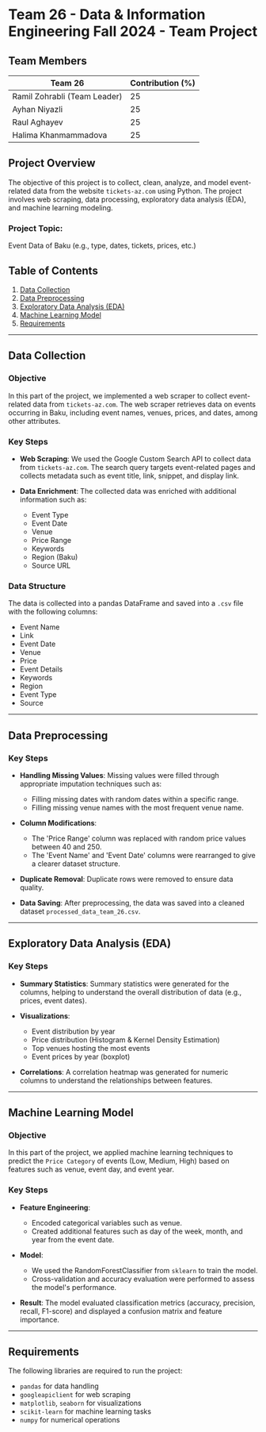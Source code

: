 # Team 26 - Data & Information Engineering Fall 2024 - Team Project

## Team Members

| Team 26                       | Contribution (%) |
|-------------------------------|------------------|
| Ramil Zohrabli (Team Leader)  | 25               |
| Ayhan Niyazli                 | 25               |
| Raul Aghayev                  | 25               |
| Halima Khanmammadova          | 25               |


## Project Overview

The objective of this project is to collect, clean, analyze, and model event-related data from the website `tickets-az.com` using Python. The project involves web scraping, data processing, exploratory data analysis (EDA), and machine learning modeling.

### Project Topic: 
Event Data of Baku (e.g., type, dates, tickets, prices, etc.)

## Table of Contents

1. [Data Collection](#data-collection)
2. [Data Preprocessing](#data-preprocessing)
3. [Exploratory Data Analysis (EDA)](#exploratory-data-analysis-eda)
4. [Machine Learning Model](#machine-learning-model)
5. [Requirements](#requirements)
---

## Data Collection

### Objective

In this part of the project, we implemented a web scraper to collect event-related data from `tickets-az.com`. The web scraper retrieves data on events occurring in Baku, including event names, venues, prices, and dates, among other attributes.

### Key Steps

- **Web Scraping**: 
  We used the Google Custom Search API to collect data from `tickets-az.com`. The search query targets event-related pages and collects metadata such as event title, link, snippet, and display link.
  
- **Data Enrichment**: 
  The collected data was enriched with additional information such as:
  - Event Type
  - Event Date
  - Venue
  - Price Range
  - Keywords
  - Region (Baku)
  - Source URL

### Data Structure
The data is collected into a pandas DataFrame and saved into a `.csv` file with the following columns:
- Event Name
- Link
- Event Date
- Venue
- Price
- Event Details
- Keywords
- Region
- Event Type
- Source

---

## Data Preprocessing

### Key Steps

- **Handling Missing Values**: 
  Missing values were filled through appropriate imputation techniques such as:
  - Filling missing dates with random dates within a specific range.
  - Filling missing venue names with the most frequent venue name.
  
- **Column Modifications**: 
  - The 'Price Range' column was replaced with random price values between 40 and 250.
  - The 'Event Name' and 'Event Date' columns were rearranged to give a clearer dataset structure.
  
- **Duplicate Removal**: 
  Duplicate rows were removed to ensure data quality.

- **Data Saving**: 
  After preprocessing, the data was saved into a cleaned dataset `processed_data_team_26.csv`.

---

## Exploratory Data Analysis (EDA)

### Key Steps

- **Summary Statistics**: 
  Summary statistics were generated for the columns, helping to understand the overall distribution of data (e.g., prices, event dates).

- **Visualizations**:
  - Event distribution by year
  - Price distribution (Histogram & Kernel Density Estimation)
  - Top venues hosting the most events
  - Event prices by year (boxplot)
  
- **Correlations**:
  A correlation heatmap was generated for numeric columns to understand the relationships between features.

---

## Machine Learning Model

### Objective

In this part of the project, we applied machine learning techniques to predict the `Price Category` of events (Low, Medium, High) based on features such as venue, event day, and event year.

### Key Steps

- **Feature Engineering**:
  - Encoded categorical variables such as venue.
  - Created additional features such as day of the week, month, and year from the event date.
  
- **Model**:
  - We used the RandomForestClassifier from `sklearn` to train the model.
  - Cross-validation and accuracy evaluation were performed to assess the model's performance.

- **Result**: 
  The model evaluated classification metrics (accuracy, precision, recall, F1-score) and displayed a confusion matrix and feature importance.

---

## Requirements

The following libraries are required to run the project:

- `pandas` for data handling
- `googleapiclient` for web scraping
- `matplotlib`, `seaborn` for visualizations
- `scikit-learn` for machine learning tasks
- `numpy` for numerical operations


